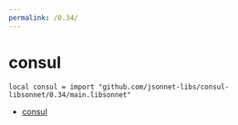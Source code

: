 ```yaml
---
permalink: /0.34/
---
```


# consul

```jsonnet
local consul = import "github.com/jsonnet-libs/consul-libsonnet/0.34/main.libsonnet"
```



* [consul](consul/index.md)